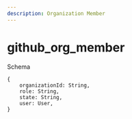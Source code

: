 ```yaml
---
description: Organization Member
---
```


# github_org_member

Schema
```
{
	organizationId: String,
	role: String,
	state: String,
	user: User,
}
```
